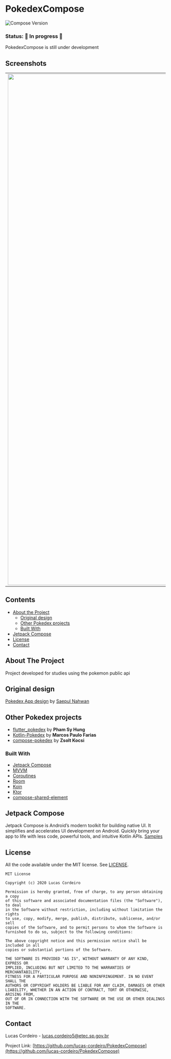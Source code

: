 <!--
*** Thanks for checking out this README Template. If you have a suggestion that would
*** make this better, please fork the repo and create a pull request or simply open
*** an issue with the tag "enhancement".
*** Thanks again! Now go create something AMAZING! :D
-->





<!-- PROJECT SHIELDS -->
<!--
*** I'm using markdown "reference style" links for readability.
*** Reference links are enclosed in brackets [ ] instead of parentheses ( ).
*** See the bottom of this document for the declaration of the reference variables
*** for contributors-url, forks-url, etc. This is an optional, concise syntax you may use.
*** https://www.markdownguide.org/basic-syntax/#reference-style-links
-->


# PokedexCompose
![Compose Version](https://img.shields.io/badge/Compose-1.0.0--alpha03-brightgreen)


### Status: 🚧 In progress 🚧

PokedexCompose is still under development

## Screenshots

| | | |
|:-------------------------:|:-------------------------:|:-------------------------:|
|<img width="1604" alt="Home Dark" src="https://i.imgur.com/Rq7OiS7.png"> | <img width="1604" alt="Search Dark" src="https://i.imgur.com/9gzAuNv.png"> | <img width="1604" alt="Pokedex Dark" src="https://i.imgur.com/GVoHQmC.png"> |

<!-- TABLE OF CONTENTS -->
## Contents

* [About the Project](#about-the-project)
  * [Original design](#original-design)
  * [Other Pokedex projects](#other-pokedex-projects)
  * [Built With](#built-with)
* [Jetpack Compose](#jetpack-compose)
* [License](#license)
* [Contact](#contact)



<!-- ABOUT THE PROJECT -->
## About The Project

Project developed for studies using the pokemon public api

## Original design

[Pokedex App design](https://dribbble.com/shots/6545819-Pokedex-App) by [Saepul Nahwan](https://dribbble.com/saepulnahwan23)

## Other Pokedex projects

- [flutter_pokedex](https://github.com/scitbiz/flutter_pokedex/) by **Pham Sy Hung**
- [Kotlin-Pokedex](https://github.com/mrcsxsiq/Kotlin-Pokedex) by **Marcos Paulo Farias**
- [compose-pokedex](https://github.com/zsoltk/compose-pokedex) by **Zsolt Kocsi**

### Built With
* [Jetpack Compose](https://developer.android.com/jetpack/compose?hl=pt-br)
* [MVVM](https://developer.android.com/jetpack/guide)
* [Coroutines](https://developer.android.com/kotlin/coroutines)
* [Room](https://developer.android.com/topic/libraries/architecture/room)
* [Koin](https://insert-koin.io/)
* [Ktor](https://ktor.io/clients/http-client/multiplatform.html)
* [compose-shared-element](https://github.com/mobnetic/compose-shared-element)


## Jetpack Compose

Jetpack Compose is Android’s modern toolkit for building native UI. It simplifies and accelerates UI development on Android. Quickly bring your app to life with less code, powerful tools, and intuitive Kotlin APIs. [Samples](https://github.com/android/compose-samples)

<!-- LICENSE -->
## License

All the code available under the MIT license. See [LICENSE](LICENSE).

```
MIT License

Copyright (c) 2020 Lucas Cordeiro

Permission is hereby granted, free of charge, to any person obtaining a copy
of this software and associated documentation files (the "Software"), to deal
in the Software without restriction, including without limitation the rights
to use, copy, modify, merge, publish, distribute, sublicense, and/or sell
copies of the Software, and to permit persons to whom the Software is
furnished to do so, subject to the following conditions:

The above copyright notice and this permission notice shall be included in all
copies or substantial portions of the Software.

THE SOFTWARE IS PROVIDED "AS IS", WITHOUT WARRANTY OF ANY KIND, EXPRESS OR
IMPLIED, INCLUDING BUT NOT LIMITED TO THE WARRANTIES OF MERCHANTABILITY,
FITNESS FOR A PARTICULAR PURPOSE AND NONINFRINGEMENT. IN NO EVENT SHALL THE
AUTHORS OR COPYRIGHT HOLDERS BE LIABLE FOR ANY CLAIM, DAMAGES OR OTHER
LIABILITY, WHETHER IN AN ACTION OF CONTRACT, TORT OR OTHERWISE, ARISING FROM,
OUT OF OR IN CONNECTION WITH THE SOFTWARE OR THE USE OR OTHER DEALINGS IN THE
SOFTWARE.
```

<!-- CONTACT -->
## Contact

Lucas Cordeiro - lucas.cordeiro5@etec.sp.gov.br

Project Link: [https://github.com/lucas-cordeiro/PokedexCompose](https://github.com/lucas-cordeiro/PokedexCompose)
